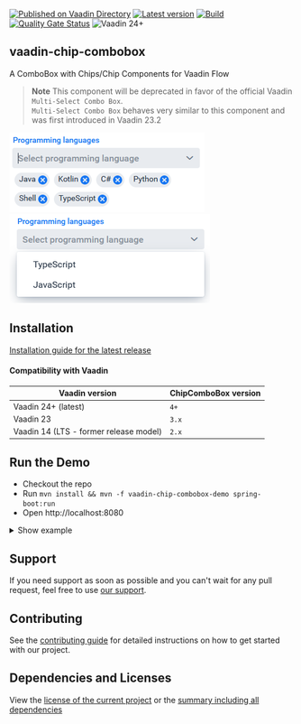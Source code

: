 [![Published on Vaadin Directory](https://img.shields.io/badge/Vaadin%20Directory-published-00b4f0?logo=vaadin)](https://vaadin.com/directory/component/chip-combobox-for-vaadin)
[![Latest version](https://img.shields.io/maven-central/v/com.xdev-software/vaadin-chip-combobox?logo=apache%20maven)](https://mvnrepository.com/artifact/com.xdev-software/vaadin-chip-combobox)
[![Build](https://img.shields.io/github/actions/workflow/status/xdev-software/vaadin-chip-combobox/checkBuild.yml?branch=develop)](https://github.com/xdev-software/vaadin-chip-combobox/actions/workflows/checkBuild.yml?query=branch%3Adevelop)
[![Quality Gate Status](https://sonarcloud.io/api/project_badges/measure?project=xdev-software_vaadin-chip-combobox&metric=alert_status)](https://sonarcloud.io/dashboard?id=xdev-software_vaadin-chip-combobox)
![Vaadin 24+](https://img.shields.io/badge/Vaadin%20Platform/Flow-24+-00b4f0)

## vaadin-chip-combobox
A ComboBox with Chips/Chip Components for Vaadin Flow

> **Note**
> This component will be deprecated in favor of the official Vaadin ``Multi-Select Combo Box``.<br/>
> ``Multi-Select Combo Box`` behaves very similar to this component and was first introduced in Vaadin 23.2

![demo](assets/demo.png)
![demo2](assets/demo2.png)

## Installation
[Installation guide for the latest release](https://github.com/xdev-software/vaadin-chip-combobox/releases/latest#Installation)

#### Compatibility with Vaadin

| Vaadin version | ChipComboBox version |
| --- | --- |
| Vaadin 24+ (latest) | ``4+`` |
| Vaadin 23 | ``3.x`` |
| Vaadin 14 (LTS - former release model) | ``2.x`` |


## Run the Demo
* Checkout the repo
* Run ``mvn install && mvn -f vaadin-chip-combobox-demo spring-boot:run``
* Open http://localhost:8080


<details>
   <summary>Show example</summary>

   ![demo](assets/demo.gif)
</details>

## Support
If you need support as soon as possible and you can't wait for any pull request, feel free to use [our support](https://xdev.software/en/services/support).

## Contributing
See the [contributing guide](./CONTRIBUTING.md) for detailed instructions on how to get started with our project.

## Dependencies and Licenses
View the [license of the current project](LICENSE) or the [summary including all dependencies](https://xdev-software.github.io/vaadin-chip-combobox/dependencies/)
